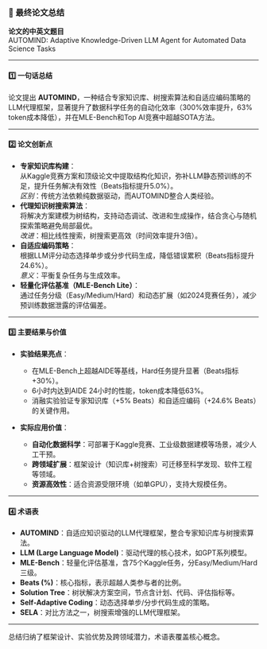### 📄 最终论文总结

**论文的中英文题目**  
AUTOMIND: Adaptive Knowledge-Driven LLM Agent for Automated Data Science Tasks

---

#### 1️⃣ 一句话总结  
论文提出 **AUTOMIND**，一种结合专家知识库、树搜索算法和自适应编码策略的LLM代理框架，显著提升了数据科学任务的自动化效率（300%效率提升，63% token成本降低），并在MLE-Bench和Top AI竞赛中超越SOTA方法。

---

#### 2️⃣ 论文创新点  
- **专家知识库构建**：  
  从Kaggle竞赛方案和顶级论文中提取结构化知识，弥补LLM静态预训练的不足，提升任务解决有效性（Beats指标提升5.0%）。  
  *区别*：传统方法依赖纯数据驱动，而AUTOMIND整合人类经验。  
- **代理知识树搜索算法**：  
  将解决方案建模为树结构，支持动态调试、改进和生成操作，结合贪心与随机探索策略避免局部最优。  
  *改进*：相比线性搜索，树搜索更高效（时间效率提升3倍）。  
- **自适应编码策略**：  
  根据LLM评分动态选择单步或分步代码生成，降低错误累积（Beats指标提升24.6%）。  
  *意义*：平衡复杂任务与生成效率。  
- **轻量化评估基准（MLE-Bench Lite）**：  
  通过任务分级（Easy/Medium/Hard）和动态扩展（如2024竞赛任务），减少预训练数据泄露的评估偏差。  

---

#### 3️⃣ 主要结果与价值  
* **实验结果亮点**：  
  - 在MLE-Bench上超越AIDE等基线，Hard任务提升显著（Beats指标+30%）。  
  - 6小时内达到AIDE 24小时的性能，token成本降低63%。  
  - 消融实验验证专家知识库（+5% Beats）和自适应编码（+24.6% Beats）的关键作用。  

* **实际应用价值**：  
  - **自动化数据科学**：可部署于Kaggle竞赛、工业级数据建模等场景，减少人工干预。  
  - **跨领域扩展**：框架设计（知识库+树搜索）可迁移至科学发现、软件工程等领域。  
  - **资源高效性**：适合资源受限环境（如单GPU），支持大规模任务。  

---

#### 4️⃣ 术语表  
- **AUTOMIND**：自适应知识驱动的LLM代理框架，整合专家知识库与树搜索算法。  
- **LLM (Large Language Model)**：驱动代理的核心技术，如GPT系列模型。  
- **MLE-Bench**：轻量化评估基准，含75个Kaggle任务，分Easy/Medium/Hard三级。  
- **Beats (%)**：核心指标，表示超越人类参与者的比例。  
- **Solution Tree**：树状解决方案空间，节点含计划、代码、评估指标等。  
- **Self-Adaptive Coding**：动态选择单步/分步代码生成的策略。  
- **SELA**：对比方法之一，树搜索增强的LLM代理框架。  

--- 

总结归纳了框架设计、实验优势及跨领域潜力，术语表覆盖核心概念。
